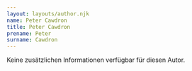 ```yaml
---
layout: layouts/author.njk
name: Peter Cawdron
title: Peter Cawdron
prename: Peter
surname: Cawdron
---
```

Keine zusätzlichen Informationen verfügbar für diesen Autor.
